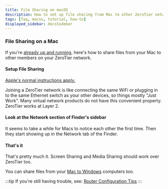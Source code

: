 ```yaml
---
title: File Sharing on macOS
description: How to set up file sharing from Mac to other ZeroTier network members
tags: [faq, macos, tutorial, how-to]
displayed_sidebar: docsSidebar
---
```


### File Sharing on a Mac

If you're [already up and running](/start), here's how to share files from your Mac to other members on your ZeroTier network.

#### Setup File Sharing

[Apple's normal instructions apply.](https://support.apple.com/guide/mac-help/set-up-file-sharing-on-mac-mh17131/mac)

Joining a ZeroTier network is like connecting the same WiFi or plugging in to the same Ethernet switch as your other devices, so things mostly "Just Work".
Many virtual network products do not have this convenient property. ZeroTier works at Layer 2.

#### Look at the Network section of Finder's sidebar

It seems to take a while for Macs to notice each other the first time. Then they start showing up in the Network tab of the Finder.

#### That's it

That's pretty much it. Screen Sharing and Media Sharing should work over ZeroTier too.

You can share files from your [Mac to Windows](https://support.apple.com/guide/mac-help/share-mac-files-with-windows-users-mchlp1657/mac) computers too.

:::tip
If you're still having trouble, see: [Router Configuration Tips](/routertips)
:::
